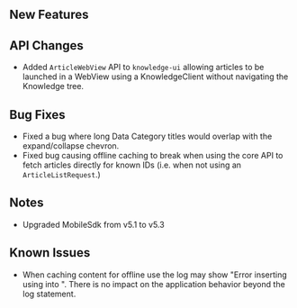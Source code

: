 ## New Features

## API Changes
- Added `ArticleWebView` API to `knowledge-ui` allowing articles to be launched in a WebView using a KnowledgeClient without navigating the Knowledge tree.

## Bug Fixes

- Fixed a bug where long Data Category titles would overlap with the expand/collapse chevron.
- Fixed bug causing offline caching to break when using the core API to fetch articles directly for known IDs (i.e. when not using an `ArticleListRequest`.)

## Notes

- Upgraded MobileSdk from v5.1 to v5.3

## Known Issues

- When caching content for offline use the log may show "Error inserting <redacted values> using <redacted sql> into <TableName>". There is no impact on the application behavior beyond the log statement.